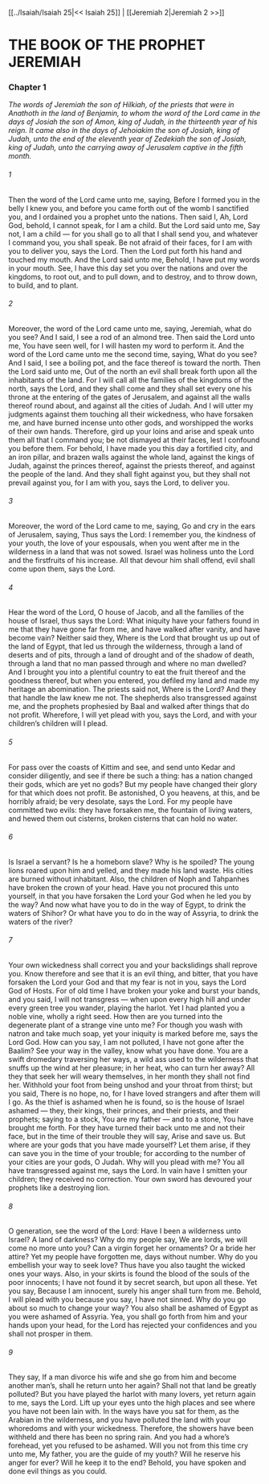 [[../Isaiah/Isaiah 25|<< Isaiah 25]]  |  [[Jeremiah 2|Jeremiah 2 >>]]

# THE BOOK OF THE PROPHET JEREMIAH
### Chapter 1

*The words of Jeremiah the son of Hilkiah, of the priests that were in Anathoth in the land of Benjamin, to whom the word of the Lord came in the days of Josiah the son of Amon, king of Judah, in the thirteenth year of his reign. It came also in the days of Jehoiakim the son of Josiah, king of Judah, unto the end of the eleventh year of Zedekiah the son of Josiah, king of Judah, unto the carrying away of Jerusalem captive in the fifth month.*

###### 1
Then the word of the Lord came unto me, saying, Before I formed you in the belly I knew you, and before you came forth out of the womb I sanctified you, and I ordained you a prophet unto the nations. Then said I, Ah, Lord God, behold, I cannot speak, for I am a child. But the Lord said unto me, Say not, I am a child — for you shall go to all that I shall send you, and whatever I command you, you shall speak. Be not afraid of their faces, for I am with you to deliver you, says the Lord. Then the Lord put forth his hand and touched my mouth. And the Lord said unto me, Behold, I have put my words in your mouth. See, I have this day set you over the nations and over the kingdoms, to root out, and to pull down, and to destroy, and to throw down, to build, and to plant.

###### 2
Moreover, the word of the Lord came unto me, saying, Jeremiah, what do you see? And I said, I see a rod of an almond tree. Then said the Lord unto me, You have seen well, for I will hasten my word to perform it. And the word of the Lord came unto me the second time, saying, What do you see? And I said, I see a boiling pot, and the face thereof is toward the north. Then the Lord said unto me, Out of the north an evil shall break forth upon all the inhabitants of the land. For I will call all the families of the kingdoms of the north, says the Lord, and they shall come and they shall set every one his throne at the entering of the gates of Jerusalem, and against all the walls thereof round about, and against all the cities of Judah. And I will utter my judgments against them touching all their wickedness, who have forsaken me, and have burned incense unto other gods, and worshipped the works of their own hands. Therefore, gird up your loins and arise and speak unto them all that I command you; be not dismayed at their faces, lest I confound you before them. For behold, I have made you this day a fortified city, and an iron pillar, and brazen walls against the whole land, against the kings of Judah, against the princes thereof, against the priests thereof, and against the people of the land. And they shall fight against you, but they shall not prevail against you, for I am with you, says the Lord, to deliver you.

###### 3
Moreover, the word of the Lord came to me, saying, Go and cry in the ears of Jerusalem, saying, Thus says the Lord: I remember you, the kindness of your youth, the love of your espousals, when you went after me in the wilderness in a land that was not sowed. Israel was holiness unto the Lord and the firstfruits of his increase. All that devour him shall offend, evil shall come upon them, says the Lord.

###### 4
Hear the word of the Lord, O house of Jacob, and all the families of the house of Israel, thus says the Lord: What iniquity have your fathers found in me that they have gone far from me, and have walked after vanity, and have become vain? Neither said they, Where is the Lord that brought us up out of the land of Egypt, that led us through the wilderness, through a land of deserts and of pits, through a land of drought and of the shadow of death, through a land that no man passed through and where no man dwelled? And I brought you into a plentiful country to eat the fruit thereof and the goodness thereof, but when you entered, you defiled my land and made my heritage an abomination. The priests said not, Where is the Lord? And they that handle the law knew me not. The shepherds also transgressed against me, and the prophets prophesied by Baal and walked after things that do not profit. Wherefore, I will yet plead with you, says the Lord, and with your children’s children will I plead.

###### 5
For pass over the coasts of Kittim and see, and send unto Kedar and consider diligently, and see if there be such a thing: has a nation changed their gods, which are yet no gods? But my people have changed their glory for that which does not profit. Be astonished, O you heavens, at this, and be horribly afraid; be very desolate, says the Lord. For my people have committed two evils: they have forsaken me, the fountain of living waters, and hewed them out cisterns, broken cisterns that can hold no water.

###### 6
Is Israel a servant? Is he a homeborn slave? Why is he spoiled? The young lions roared upon him and yelled, and they made his land waste. His cities are burned without inhabitant. Also, the children of Noph and Tahpanhes have broken the crown of your head. Have you not procured this unto yourself, in that you have forsaken the Lord your God when he led you by the way? And now what have you to do in the way of Egypt, to drink the waters of Shihor? Or what have you to do in the way of Assyria, to drink the waters of the river?

###### 7
Your own wickedness shall correct you and your backslidings shall reprove you. Know therefore and see that it is an evil thing, and bitter, that you have forsaken the Lord your God and that my fear is not in you, says the Lord God of Hosts. For of old time I have broken your yoke and burst your bands, and you said, I will not transgress — when upon every high hill and under every green tree you wander, playing the harlot. Yet I had planted you a noble vine, wholly a right seed. How then are you turned into the degenerate plant of a strange vine unto me? For though you wash with natron and take much soap, yet your iniquity is marked before me, says the Lord God. How can you say, I am not polluted, I have not gone after the Baalim? See your way in the valley, know what you have done. You are a swift dromedary traversing her ways, a wild ass used to the wilderness that snuffs up the wind at her pleasure; in her heat, who can turn her away? All they that seek her will weary themselves, in her month they shall not find her. Withhold your foot from being unshod and your throat from thirst; but you said, There is no hope, no, for I have loved strangers and after them will I go. As the thief is ashamed when he is found, so is the house of Israel ashamed — they, their kings, their princes, and their priests, and their prophets; saying to a stock, You are my father — and to a stone, You have brought me forth. For they have turned their back unto me and not their face, but in the time of their trouble they will say, Arise and save us. But where are your gods that you have made yourself? Let them arise, if they can save you in the time of your trouble; for according to the number of your cities are your gods, O Judah. Why will you plead with me? You all have transgressed against me, says the Lord. In vain have I smitten your children; they received no correction. Your own sword has devoured your prophets like a destroying lion.

###### 8
O generation, see the word of the Lord: Have I been a wilderness unto Israel? A land of darkness? Why do my people say, We are lords, we will come no more unto you? Can a virgin forget her ornaments? Or a bride her attire? Yet my people have forgotten me, days without number. Why do you embellish your way to seek love? Thus have you also taught the wicked ones your ways. Also, in your skirts is found the blood of the souls of the poor innocents; I have not found it by secret search, but upon all these. Yet you say, Because I am innocent, surely his anger shall turn from me. Behold, I will plead with you because you say, I have not sinned. Why do you go about so much to change your way? You also shall be ashamed of Egypt as you were ashamed of Assyria. Yea, you shall go forth from him and your hands upon your head, for the Lord has rejected your confidences and you shall not prosper in them.

###### 9
They say, If a man divorce his wife and she go from him and become another man’s, shall he return unto her again? Shall not that land be greatly polluted? But you have played the harlot with many lovers, yet return again to me, says the Lord. Lift up your eyes unto the high places and see where you have not been lain with. In the ways have you sat for them, as the Arabian in the wilderness, and you have polluted the land with your whoredoms and with your wickedness. Therefore, the showers have been withheld and there has been no spring rain. And you had a whore’s forehead, yet you refused to be ashamed. Will you not from this time cry unto me, My father, you are the guide of my youth? Will he reserve his anger for ever? Will he keep it to the end? Behold, you have spoken and done evil things as you could.